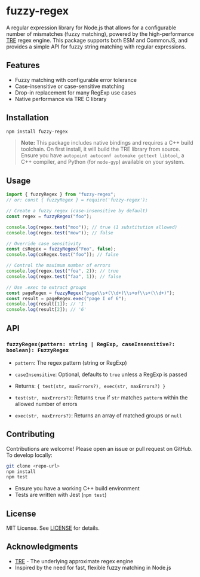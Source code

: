 # fuzzy-regex

A regular expression library for Node.js that allows for a configurable number of mismatches (fuzzy matching), powered by the high-performance [TRE](https://laurikari.net/tre/) regex engine. This package supports both ESM and CommonJS, and provides a simple API for fuzzy string matching with regular expressions.

## Features

- Fuzzy matching with configurable error tolerance
- Case-insensitive or case-sensitive matching
- Drop-in replacement for many RegExp use cases
- Native performance via TRE C library

## Installation

```sh
npm install fuzzy-regex
```

> **Note:** This package includes native bindings and requires a C++ build toolchain. On first install, it will build the TRE library from source.
> Ensure you have `autopoint autoconf automake gettext libtool`, a C++ compiler, and Python (for `node-gyp`) available on your system.

## Usage

```js
import { fuzzyRegex } from "fuzzy-regex";
// or: const { fuzzyRegex } = require('fuzzy-regex');

// Create a fuzzy regex (case-insensitive by default)
const regex = fuzzyRegex("foo");

console.log(regex.test("moo")); // true (1 substitution allowed)
console.log(regex.test("mow")); // false

// Override case sensitivity
const csRegex = fuzzyRegex("Foo", false);
console.log(csRegex.test("foo")); // false

// Control the maximum number of errors
console.log(regex.test("foa", 2)); // true
console.log(regex.test("faa", 1)); // false

// Use .exec to extract groups
const pageRegex = fuzzyRegex("page\\s+(\\d+)\\s+of\\s+(\\d+)");
const result = pageRegex.exec("page I of 6");
console.log(result[1]); // 'I'
console.log(result[2]); // '6'
```

## API

### `fuzzyRegex(pattern: string | RegExp, caseInsensitive?: boolean): FuzzyRegex`

- `pattern`: The regex pattern (string or RegExp)
- `caseInsensitive`: Optional, defaults to `true` unless a RegExp is passed
- Returns: `{ test(str, maxErrors?), exec(str, maxErrors?) }`

- `test(str, maxErrors?)`: Returns `true` if `str` matches `pattern` within the allowed number of errors
- `exec(str, maxErrors?)`: Returns an array of matched groups or `null`

## Contributing

Contributions are welcome! Please open an issue or pull request on GitHub. To develop locally:

```sh
git clone <repo-url>
npm install
npm test
```

- Ensure you have a working C++ build environment
- Tests are written with Jest (`npm test`)

## License

MIT License. See [LICENSE](./LICENSE) for details.

## Acknowledgments

- [TRE](https://laurikari.net/tre/) - The underlying approximate regex engine
- Inspired by the need for fast, flexible fuzzy matching in Node.js
